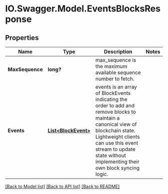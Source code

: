 # IO.Swagger.Model.EventsBlocksResponse
## Properties

Name | Type | Description | Notes
------------ | ------------- | ------------- | -------------
**MaxSequence** | **long?** | max_sequence is the maximum available sequence number to fetch. | 
**Events** | [**List&lt;BlockEvent&gt;**](BlockEvent.md) | events is an array of BlockEvents indicating the order to add and remove blocks to maintain a canonical view of blockchain state. Lightweight clients can use this event stream to update state without implementing their own block syncing logic. | 

[[Back to Model list]](../README.md#documentation-for-models) [[Back to API list]](../README.md#documentation-for-api-endpoints) [[Back to README]](../README.md)

